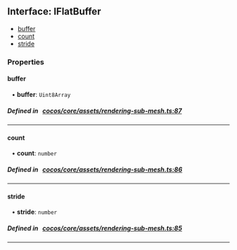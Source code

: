 ## Interface: IFlatBuffer

- [buffer](#buffer)
- [count](#count)
- [stride](#stride)

### Properties

#### buffer

<div style="margin-left: 10px;">


• **buffer**: ``Uint8Array``

</div>


##### Defined in &nbsp;   [cocos/core/assets/rendering-sub-mesh.ts:87](https://github.com/cocos-creator/engine/blob/c7bf6b8a9/cocos/core/assets/rendering-sub-mesh.ts#L87)&nbsp;

___
#### count

<div style="margin-left: 10px;">


• **count**: ``number``

</div>


##### Defined in &nbsp;   [cocos/core/assets/rendering-sub-mesh.ts:86](https://github.com/cocos-creator/engine/blob/c7bf6b8a9/cocos/core/assets/rendering-sub-mesh.ts#L86)&nbsp;

___
#### stride

<div style="margin-left: 10px;">


• **stride**: ``number``

</div>


##### Defined in &nbsp;   [cocos/core/assets/rendering-sub-mesh.ts:85](https://github.com/cocos-creator/engine/blob/c7bf6b8a9/cocos/core/assets/rendering-sub-mesh.ts#L85)&nbsp;

___

